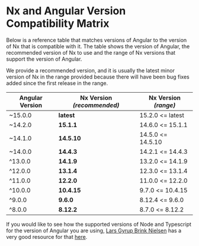# Nx and Angular Version Compatibility Matrix

Below is a reference table that matches versions of Angular to the version of Nx that is compatible with it. The table shows the version of Angular, the recommended version of Nx to use and the range of Nx versions that support the version of Angular.

We provide a recommended version, and it is usually the latest minor version of Nx in the range provided because there will have been bug fixes added since the first release in the range.

| Angular Version | **Nx Version _(recommended)_** | Nx Version _(range)_ |
| --------------- | ------------------------------ | -------------------- |
| ~15.0.0         | **latest**                     | 15.2.0 <= latest     |
| ~14.2.0         | **15.1.1**                     | 14.6.0 <= 15.1.1     |
| ~14.1.0         | **14.5.10**                    | 14.5.0 <= 14.5.10    |
| ~14.0.0         | **14.4.3**                     | 14.2.1 <= 14.4.3     |
| ^13.0.0         | **14.1.9**                     | 13.2.0 <= 14.1.9     |
| ^12.0.0         | **13.1.4**                     | 12.3.0 <= 13.1.4     |
| ^11.0.0         | **12.2.0**                     | 11.0.0 <= 12.2.0     |
| ^10.0.0         | **10.4.15**                    | 9.7.0 <= 10.4.15     |
| ^9.0.0          | **9.6.0**                      | 8.12.4 <= 9.6.0      |
| ^8.0.0          | **8.12.2**                     | 8.7.0 <= 8.12.2      |

If you would like to see how the supported versions of Node and Typescript for the version of Angular you are using, [Lars Gyrup Brink Nielsen](https://twitter.com/LayZeeDK) has a very good resource for that [here](https://gist.github.com/LayZeeDK/c822cc812f75bb07b7c55d07ba2719b3).
